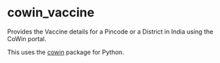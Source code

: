 # cowin_vaccine
Provides the Vaccine details for a Pincode or a District in India using the CoWin portal.

This uses the [cowin](https://pypi.org/project/cowin/) package for Python.
